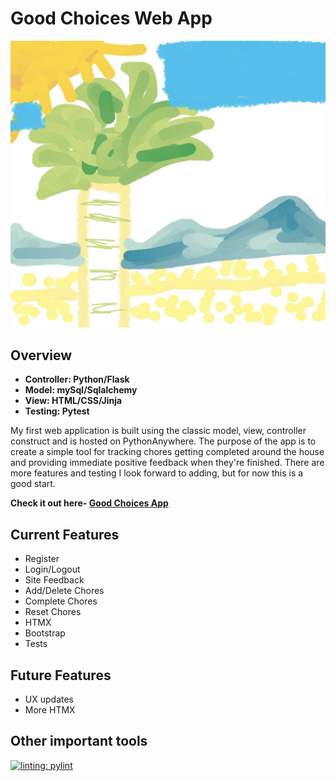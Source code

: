 # Good Choices Web App

![image of Good Choices logo.](/flask_package/static/img/IMG_1102.jpeg)

## Overview

- **Controller: Python/Flask**
- **Model: mySql/Sqlalchemy**
- **View: HTML/CSS/Jinja**
- **Testing: Pytest**

My first web application is built using the classic model, view, controller construct and is hosted on PythonAnywhere.  The purpose of the app is to create a simple tool for tracking chores getting completed around the house and providing immediate positive feedback when they're finished.  There are more features and testing I look forward to adding, but for now this is a good start.  

**Check it out here- [Good Choices App](https://ralphcorey.pythonanywhere.com)**

## Current Features

- Register
- Login/Logout
- Site Feedback
- Add/Delete Chores
- Complete Chores
- Reset Chores
- HTMX
- Bootstrap
- Tests

## Future Features

- UX updates
- More HTMX

## Other important tools

[![linting: pylint](https://img.shields.io/badge/linting-pylint-yellowgreen)](https://github.com/pylint-dev/pylint)
